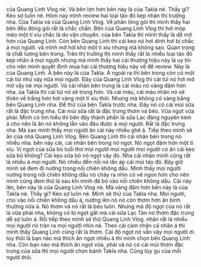 của Quang Linh Vlog nè. Và bên lợn hơn bên này là của Takla nè. Thấy gì? Kéo sợ luôn nè. Hôm nay mình review hai loại táo đỏ kẹp nhân thị trường nha. Của Takla và của Quang Linh Vlog. Về phần lông gói thì mình thấy hai bên đều đóng gói rất là chắc chắn. Bên của Quang Linh Vlog thì hơi móp méo một tí xíu chắc là do vận chuyển. của bên Takla thì mình thấy là dễ mở hơn của Quang Linh. Còn bên Quang Linh thì cái keo nó hơi dính hơi bị chắc á mọi người. và mình mở hơi khó một tí xíu nhưng mà không sao. Quan trọng là chất lượng bên trong. Trên thị trường thì mình thấy rất là nhiều loại táo đỏ kẹp nhân á mọi người nhưng mà mình thấy hai cái thương hiệu này là uy tín cho nên mình quyết định mua hai cái thương hiệu này về để review. Này là của Quang Linh. À bên này là của Takla. À ngoài ra thì bên trong còn có một cái túi như vậy nữa mọi người. Đây của Quang Linh Vlog thì cái túi nó hơi mờ mờ vậy nè mọi người. Và cái nhân bên trong là cái màu nó vàng đậm hơn nha. ủa Takla thì cái túi nó sẽ trong hơn. Và cái màu, cái màu nhân nó sẽ thiên về trắng hơn hơi vàng một tí xíu thôi. Nhưng mà không có vàng bằng bên Quang Linh nha. Để thử của bên Takla trước nha. Đây nó có cái mùi sữa rất là đặc trưng nha. Cái mùi sữa rất là đặc trưng thơm và béo. Vừa ngọt vừa phải. Mình có tìm hiểu thì bên đây thành phần là sữa Lạc đàng nguyên kem á cho nên là ăn nó không lẫn vào đâu được á mọi người. Rất là đặc trưng nha. Mà sao mình thấy mọi người ăn cái này nhiều ghê á. Tiếp theo mình sẽ ăn của nhà Quang Linh Vlog. Bên Quang Linh thì cái nhân bên trong nó nhiều nha. bên này cái, cái nhân bên trong nó ngọt. Nó ngọt đậm hơn một tí xíu. Vị ngọt của sữa bò tuổi thơ mọi người mọi người mọi người có ăn cái kẹo sữa bò không? Cái kẹo sữa bò nó ngọt vậy đó. Nha cái nhân mình cũng rất là nhiều á mọi người. Nó nhiều đến nỗi nó lấn áp cái mùi táo đỏ. Bây giờ mình sẽ đem đi nướng trong nồi chiên không dầu. Mình thấy mọi người nướng trong nồi chiên không dầu nó chảy ra nhìn có vẻ ngon hơn cho nên mình cũng đem thử là sau khi mình đã bỏ vào nồi chiên không dầu. Cái này lên, bên này là của Quang Linh Vlog nè. Mà vàng đậm hơn bên này là của Takla nè. Thấy gì? Kéo sợ luôn nè. Mình sẽ thử của Takla nha. Mọi người, cho vào nồi chiên không dầu á, nướng lên nó nó còn thơm hơn ăn bình thường nữa á. Nó thơm và nó rất là béo luôn. Nhưng mà độ ngọt của nó rất là vừa phải nha, không có bị ngọt gắt mà cái sữa Lạc Tàn nó thơm đặc trưng dễ sợ luôn á. Rồi tiếp theo mình sẽ thử Quang Linh Vlog. nhân rất là nhiều mọi người nó tràn ra mọi người nhìn nè. Theo cái cảm nhận cá nhân á thì mình thấy Quang Linh cũng rất là thơm. Cái độ ngọt nó vẫn vậy mọi người ơi. tùy thôi là bạn nào mà thích ăn ngọt nhiều á thì mình chọn bên Quang Linh nha. Còn bạn nào mà thích ăn ngọt vừa, phải và nó có cái mùi thơm đặc trưng của sữa thì mọi người chọn bánh Takla nha. Cũng tùy gu của mỗi người thôi.